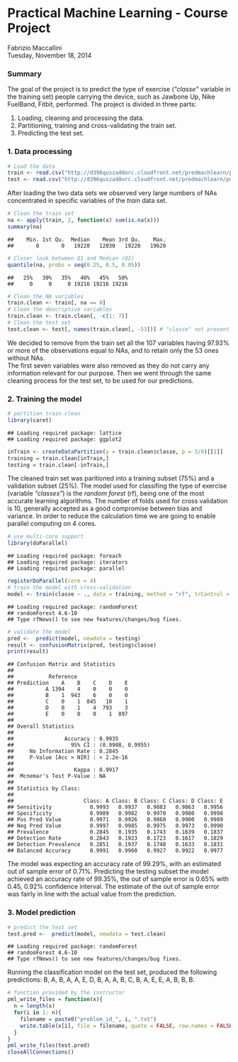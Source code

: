 # Practical Machine Learning - Course Project
Fabrizio Maccallini  
Tuesday, November 18, 2014  
### Summary
The goal of the project is to predict the type of exercise (*"classe"* variable in the training set) people carrying the device, such as Jawbone Up, Nike FuelBand, Fitbit, performed. The project is divided in three parts:  
1. Loading, cleaning and processing the data.  
2. Partitioning, training and cross-validating the train set.    
3. Predicting the test set.  

### 1. Data processing

```r
# Load the data
train <- read.csv("http://d396qusza40orc.cloudfront.net/predmachlearn/pml-training.csv", na.strings = c("#DIV/0!", "NA", ""))
test <- read.csv("http://d396qusza40orc.cloudfront.net/predmachlearn/pml-testing.csv", na.strings = c("#DIV/0!", "NA", ""))
```

After loading the two data sets we observed very large numbers of NAs concentrated in specific variables of the *train* data set.  

```r
# Clean the train set
na <- apply(train, 2, function(x) sum(is.na(x)))
summary(na)
```

```
##    Min. 1st Qu.  Median    Mean 3rd Qu.    Max. 
##       0       0   19220   12030   19220   19620
```

```r
# Closer look between Q1 and Median (Q2)
quantile(na, probs = seq(0.25, 0.5, 0.05))
```

```
##   25%   30%   35%   40%   45%   50% 
##     0     0     0 19216 19216 19216
```

```r
# Clean the NA variables
train.clean <- train[, na == 0]
# Clean the descriptive variables
train.clean <- train.clean[, -c(1: 7)]
# Clean the test set
test.clean <- test[, names(train.clean[, -53])] # "classe" not present in test
```

We decided to remove from the train set all the 107 variables having 97.93% or more of the observations equal to NAs, and to retain only the 53 ones without NAs.  
The first seven variables were also removed as they do not carry any information relevant for our purpose.
Then we went through the same cleaning process for the test set, to be used for our predictions.  

### 2. Training the model  

```r
# partition train.clean
library(caret)
```

```
## Loading required package: lattice
## Loading required package: ggplot2
```

```r
inTrain <- createDataPartition(y = train.clean$classe, p = 3/4)[[1]]
training = train.clean[inTrain,]
testing = train.clean[-inTrain,]
```

The cleaned train set was paritioned into a training subset (75%) and a validation subset (25%). The model used for classifing the  type of exercise (variable *"classes"*) is the *random forest* (rf), being one of the most accurate learning algorithms. The number of folds used for cross validation is 10, generally accepted as a good compromise between bias and variance. In order to reduce the calculation time we are going to enable parallel computing on 4 cores.  

```r
# use multi-core support
library(doParallel)
```

```
## Loading required package: foreach
## Loading required package: iterators
## Loading required package: parallel
```

```r
registerDoParallel(core = 4)
# train the model with cross-validation
model <- train(classe ~ ., data = training, method = "rf", trControl = trainControl(method = "cv", number = 10))
```

```
## Loading required package: randomForest
## randomForest 4.6-10
## Type rfNews() to see new features/changes/bug fixes.
```

```r
# validate the model
pred <-  predict(model, newdata = testing)
result <- confusionMatrix(pred, testing$classe)
print(result)
```

```
## Confusion Matrix and Statistics
## 
##           Reference
## Prediction    A    B    C    D    E
##          A 1394    4    0    0    0
##          B    1  943    6    0    0
##          C    0    1  845   10    1
##          D    0    1    4  793    3
##          E    0    0    0    1  897
## 
## Overall Statistics
##                                           
##                Accuracy : 0.9935          
##                  95% CI : (0.9908, 0.9955)
##     No Information Rate : 0.2845          
##     P-Value [Acc > NIR] : < 2.2e-16       
##                                           
##                   Kappa : 0.9917          
##  Mcnemar's Test P-Value : NA              
## 
## Statistics by Class:
## 
##                      Class: A Class: B Class: C Class: D Class: E
## Sensitivity            0.9993   0.9937   0.9883   0.9863   0.9956
## Specificity            0.9989   0.9982   0.9970   0.9980   0.9998
## Pos Pred Value         0.9971   0.9926   0.9860   0.9900   0.9989
## Neg Pred Value         0.9997   0.9985   0.9975   0.9973   0.9990
## Prevalence             0.2845   0.1935   0.1743   0.1639   0.1837
## Detection Rate         0.2843   0.1923   0.1723   0.1617   0.1829
## Detection Prevalence   0.2851   0.1937   0.1748   0.1633   0.1831
## Balanced Accuracy      0.9991   0.9960   0.9927   0.9922   0.9977
```

The model was expecting an accuracy rate of 99.29%, with an estimated out of sample error of 0.71%. Predicting the testing subset the model achieved an accuracy rate of 99.35%, the out of sample error is 0.65% with 0.45, 0.92% confidence interval. The estimate of the out of sample error was fairly in line with the actual value from the prediction.

### 3. Model prediction

```r
# predict the test set
test.pred <-  predict(model, newdata = test.clean)
```

```
## Loading required package: randomForest
## randomForest 4.6-10
## Type rfNews() to see new features/changes/bug fixes.
```

Running the classification model on the test set, produced the following predictions: B, A, B, A, A, E, D, B, A, A, B, C, B, A, E, E, A, B, B, B.  

```r
# function provided by the instructor
pml_write_files = function(x){
  n = length(x)
  for(i in 1: n){
    filename = paste0("problem_id_", i, ".txt")
    write.table(x[i], file = filename, quote = FALSE, row.names = FALSE, col.names = FALSE)
  }
}
pml_write_files(test.pred)
closeAllConnections()
```
